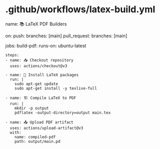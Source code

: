 # .github/workflows/latex-build.yml
name: 📚 LaTeX PDF Builders

on:
  push:
    branches: [main]
  pull_request:
    branches: [main]

jobs:
  build-pdf:
    runs-on: ubuntu-latest

    steps:
    - name: 📥 Checkout repository
      uses: actions/checkout@v3

    - name: 🧰 Install LaTeX packages
      run: |
        sudo apt-get update
        sudo apt-get install -y texlive-full

    - name: 🏗 Compile LaTeX to PDF
      run: |
        mkdir -p output
        pdflatex -output-directory=output main.tex

    - name: 📤 Upload PDF artifact
      uses: actions/upload-artifact@v3
      with:
        name: compiled-pdf
        path: output/main.pd
